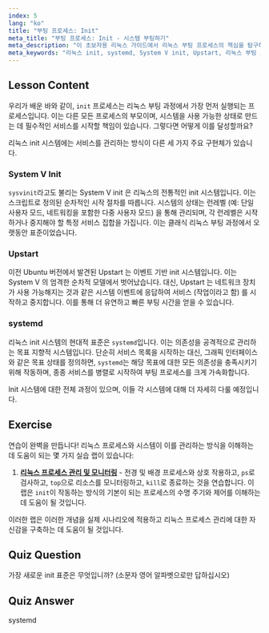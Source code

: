```yaml
---
index: 5
lang: "ko"
title: "부팅 프로세스: Init"
meta_title: "부팅 프로세스: Init - 시스템 부팅하기"
meta_description: "이 초보자용 리눅스 가이드에서 리눅스 부팅 프로세스의 핵심을 탐구하세요. 전통적인 System V, Upstart, 그리고 현대 표준인 systemd 를 포함한 다양한 리눅스 init 시스템에 대해 알아보세요. 이러한 시스템들이 어떻게 컴퓨터에서 서비스를 시작하고 관리하는지 이해합니다."
meta_keywords: "리눅스 init, systemd, System V init, Upstart, 리눅스 부팅 프로세스, 리눅스 튜토리얼, 초보자 리눅스, 리눅스 가이드"
---
```


## Lesson Content

우리가 배운 바와 같이, `init` 프로세스는 리눅스 부팅 과정에서 가장 먼저 실행되는 프로세스입니다. 이는 다른 모든 프로세스의 부모이며, 시스템을 사용 가능한 상태로 만드는 데 필수적인 서비스를 시작할 책임이 있습니다. 그렇다면 어떻게 이를 달성할까요?

리눅스 init 시스템에는 서비스를 관리하는 방식이 다른 세 가지 주요 구현체가 있습니다.

### System V Init

`sysvinit`라고도 불리는 System V init 은 리눅스의 전통적인 init 시스템입니다. 이는 스크립트로 정의된 순차적인 시작 절차를 따릅니다. 시스템의 상태는 런레벨 (예: 단일 사용자 모드, 네트워킹을 포함한 다중 사용자 모드) 을 통해 관리되며, 각 런레벨은 시작하거나 중지해야 할 특정 서비스 집합을 가집니다. 이는 클래식 리눅스 부팅 과정에서 오랫동안 표준이었습니다.

### Upstart

이전 Ubuntu 버전에서 발견된 Upstart 는 이벤트 기반 init 시스템입니다. 이는 System V 의 엄격한 순차적 모델에서 벗어났습니다. 대신, Upstart 는 네트워크 장치가 사용 가능해지는 것과 같은 시스템 이벤트에 응답하여 서비스 (작업이라고 함) 를 시작하고 중지합니다. 이를 통해 더 유연하고 빠른 부팅 시간을 얻을 수 있습니다.

### systemd

리눅스 init 시스템의 현대적 표준은 `systemd`입니다. 이는 의존성을 공격적으로 관리하는 목표 지향적 시스템입니다. 단순히 서비스 목록을 시작하는 대신, 그래픽 인터페이스와 같은 목표 상태를 정의하면, `systemd`는 해당 목표에 대한 모든 의존성을 충족시키기 위해 작동하며, 종종 서비스를 병렬로 시작하여 부팅 프로세스를 크게 가속화합니다.

Init 시스템에 대한 전체 과정이 있으며, 이들 각 시스템에 대해 더 자세히 다룰 예정입니다.

## Exercise

연습이 완벽을 만듭니다! 리눅스 프로세스와 시스템이 이를 관리하는 방식을 이해하는 데 도움이 되는 몇 가지 실습 랩이 있습니다:

1. **[리눅스 프로세스 관리 및 모니터링](https://labex.io/ko/labs/comptia-manage-and-monitor-linux-processes-590864)** - 전경 및 배경 프로세스와 상호 작용하고, `ps`로 검사하고, `top`으로 리소스를 모니터링하고, `kill`로 종료하는 것을 연습합니다. 이 랩은 `init`이 작동하는 방식의 기본이 되는 프로세스의 수명 주기와 제어를 이해하는 데 도움이 될 것입니다.

이러한 랩은 이러한 개념을 실제 시나리오에 적용하고 리눅스 프로세스 관리에 대한 자신감을 구축하는 데 도움이 될 것입니다.

## Quiz Question

가장 새로운 init 표준은 무엇입니까? (소문자 영어 알파벳으로만 답하십시오)

## Quiz Answer

systemd
